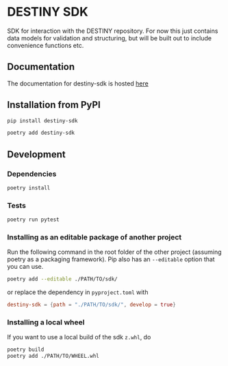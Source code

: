 # DESTINY SDK

SDK for interaction with the DESTINY repository. For now this just contains data models for validation and structuring, but will be built out to include convenience functions etc.

## Documentation

The documentation for destiny-sdk is hosted [here](https://destiny-evidence.github.io/destiny-repository/sdk/sdk.html)

## Installation from PyPI

```sh
pip install destiny-sdk
```

```sh
poetry add destiny-sdk
```

## Development

### Dependencies

```sh
poetry install
```

### Tests

```sh
poetry run pytest
```

### Installing as an editable package of another project

Run the following command in the root folder of the other project (assuming poetry as a packaging framework). Pip also has an `--editable` option that you can use.

```sh
poetry add --editable ./PATH/TO/sdk/
```

or replace the dependency in `pyproject.toml` with

```toml
destiny-sdk = {path = "./PATH/TO/sdk/", develop = true}
```

### Installing a local wheel

If you want to use a local build of the sdk `z.whl`, do

```sh
poetry build
poetry add ./PATH/TO/WHEEL.whl
```
